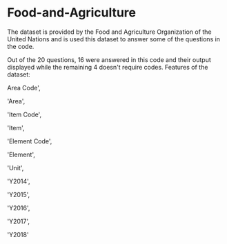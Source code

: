 # Food-and-Agriculture
The dataset is provided by the Food and Agriculture Organization of the United Nations and is used this dataset to answer some of the questions in the code.

Out of the 20 questions, 16 were answered in this code and their output displayed while the remaining 4 doesn't require codes.
Features of the dataset:

Area Code',

'Area', 

'Item Code', 

'Item', 

'Element Code', 

'Element',

'Unit', 

'Y2014', 

'Y2015', 

'Y2016', 

'Y2017', 

'Y2018'


